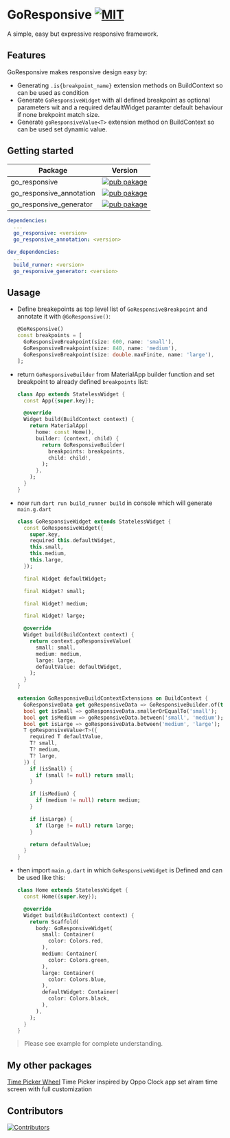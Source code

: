 # GoResponsive [![MIT][mit_badge]][mit_link]

A simple, easy but expressive responsive framework.

## Features

GoResponsive makes responsive design easy by:

- Generating `.is{breakpoint_name}` extension methods on BuildContext so can be used as condition
- Generate `GoResponsiveWidget` with all defined breakpoint as optional parameters wit and a required defaultWidget paramter default behaviour if none brekpoint match size.
- Generate `goResponsiveValue<T>` extension method on BuildContext so can be used set dynamic value.

## Getting started

| Package                  | Version                                                                       |
| -------------------------|-------------------------------------------------------------------------------|
| go_responsive            | [![pub pakage][go_responsive_badge]][go_responsive_pub]                       |
| go_responsive_annotation | [![pub pakage][go_responsive_annotation_badge]][go_responsive_annotation_pub] |
| go_responsive_generator  | [![pub pakage][go_responsive_generator_badge]][go_responsive_generator_pub]   |

```yaml
dependencies:
  ...
  go_responsive: <version>
  go_responsive_annotation: <version>

dev_dependencies:
  ...
  build_runner: <version>
  go_responsive_generator: <version>

```

## Uasage

- Define breakepoints as top level list of `GoResponsiveBreakpoint` and annotate it with `@GoResponsive()`:

  ```dart
  @GoResponsive()
  const breakpoints = [
    GoResponsiveBreakpoint(size: 600, name: 'small'),
    GoResponsiveBreakpoint(size: 840, name: 'medium'),
    GoResponsiveBreakpoint(size: double.maxFinite, name: 'large'),
  ];
  ```

- return `GoResponsiveBuilder` from MaterialApp builder function and set breakpoint to already defined `breakpoints` list:

  ```dart
  class App extends StatelessWidget {
    const App({super.key});

    @override
    Widget build(BuildContext context) {
      return MaterialApp(
        home: const Home(),
        builder: (context, child) {
          return GoResponsiveBuilder(
            breakpoints: breakpoints,
            child: child!,
          );
        },
      );
    }
  }
  ```

- now run `dart run build_runner build` in console which will generate `main.g.dart`

  ```dart
  class GoResponsiveWidget extends StatelessWidget {
    const GoResponsiveWidget({
      super.key,
      required this.defaultWidget,
      this.small,
      this.medium,
      this.large,
    });

    final Widget defaultWidget;

    final Widget? small;

    final Widget? medium;

    final Widget? large;

    @override
    Widget build(BuildContext context) {
      return context.goResponsiveValue(
        small: small,
        medium: medium,
        large: large,
        defaultValue: defaultWidget,
      );
    }
  }

  extension GoResponsiveBuildContextExtensions on BuildContext {
    GoResponsiveData get goResponsiveData => GoResponsiveBuilder.of(this);
    bool get isSmall => goResponsiveData.smallerOrEqualTo('small');
    bool get isMedium => goResponsiveData.between('small', 'medium');
    bool get isLarge => goResponsiveData.between('medium', 'large');
    T goResponsiveValue<T>({
      required T defaultValue,
      T? small,
      T? medium,
      T? large,
    }) {
      if (isSmall) {
        if (small != null) return small;
      }

      if (isMedium) {
        if (medium != null) return medium;
      }

      if (isLarge) {
        if (large != null) return large;
      }

      return defaultValue;
    }
  }
  ```

- then import `main.g.dart` in which `GoResponsiveWidget` is Defined and can be used like this:

  ```dart
  class Home extends StatelessWidget {
    const Home({super.key});

    @override
    Widget build(BuildContext context) {
      return Scaffold(
        body: GoResponsiveWidget(
          small: Container(
            color: Colors.red,
          ),
          medium: Container(
            color: Colors.green,
          ),
          large: Container(
            color: Colors.blue,
          ),
          defaultWidget: Container(
            color: Colors.black,
          ),
        ),
      );
    }
  }
  ```

> Please see example for complete understanding.

## My other packages

[Time Picker Wheel](https://pub.dev/packages/time_picker_wheel) Time Picker inspired by Oppo Clock app set alram time screen with full customization

## Contributors

[![Contributors][contibution_image]][contibution_url]

[mit_badge]: https://img.shields.io/badge/license-MIT-green.svg
[mit_link]: https://opensource.org/licenses/MIT

[go_responsive_pub]: https://pub.dartlang.org/packages/go_responsive

[go_responsive_annotation_pub]: https://pub.dartlang.org/packages/go_responsive_annotation

[go_responsive_generator_pub]: https://pub.dartlang.org/packages/go_responsive_generator

[go_responsive_badge]: https://img.shields.io/pub/v/go_responsive?logo=dart&color=blue

[go_responsive_annotation_badge]: https://img.shields.io/pub/v/go_responsive_annotation?logo=dart&&color=blue

[go_responsive_generator_badge]: https://img.shields.io/pub/v/go_responsive_generator?logo=dart&color=blue

[contibution_url]: https://github.com/burhankhanzada/go_responsive/graphs/contributors
[contibution_image]: https://contrib.rocks/image?repo=burhankhanzada/go_responsive
